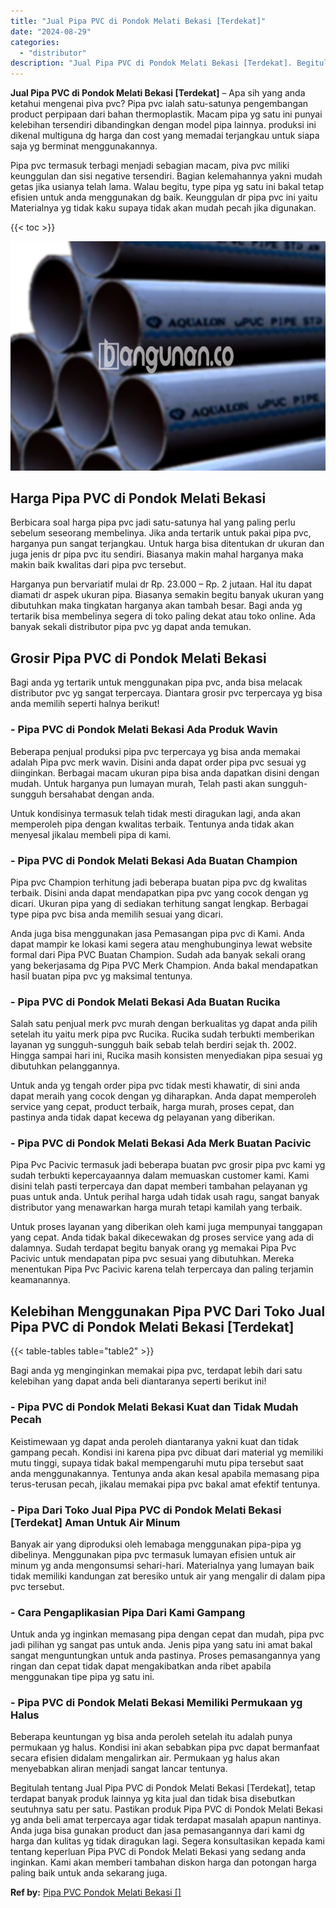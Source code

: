 ```yaml
---
title: "Jual Pipa PVC di Pondok Melati Bekasi [Terdekat]"
date: "2024-08-29"
categories: 
  - "distributor"
description: "Jual Pipa PVC di Pondok Melati Bekasi [Terdekat]. Begitulah tentang Jual Pipa PVC di Pondok Melati Bekasi [Terdekat], tetap terdapat banyak produk lainnya..."
---
```


**Jual Pipa PVC di Pondok Melati Bekasi \[Terdekat\]** – Apa sih yang anda ketahui mengenai piva pvc? Pipa pvc ialah satu-satunya pengembangan product perpipaan dari bahan thermoplastik. Macam pipa yg satu ini punyai kelebihan tersendiri dibandingkan dengan model pipa lainnya. produksi ini dikenal multiguna dg harga dan cost yang memadai terjangkau untuk siapa saja yg berminat menggunakannya.

Pipa pvc termasuk terbagi menjadi sebagian macam, piva pvc miliki keunggulan dan sisi negative tersendiri. Bagian kelemahannya yakni mudah getas jika usianya telah lama. Walau begitu, type pipa yg satu ini bakal tetap efisien untuk anda menggunakan dg baik. Keunggulan dr pipa pvc ini yaitu Materialnya yg tidak kaku supaya tidak akan mudah pecah jika digunakan.

{{< toc >}}

![Jual Pipa PVC di Pondok Melati Bekasi [Terdekat]](/images/jaul-pipa-pvc-57.png)

## Harga Pipa PVC di Pondok Melati Bekasi

Berbicara soal harga pipa pvc jadi satu-satunya hal yang paling perlu sebelum seseorang membelinya. Jika anda tertarik untuk pakai pipa pvc, harganya pun sangat terjangkau. Untuk harga bisa ditentukan dr ukuran dan juga jenis dr pipa pvc itu sendiri. Biasanya makin mahal harganya maka makin baik kwalitas dari pipa pvc tersebut.

Harganya pun bervariatif mulai dr Rp. 23.000 – Rp. 2 jutaan. Hal itu dapat diamati dr aspek ukuran pipa. Biasanya semakin begitu banyak ukuran yang dibutuhkan maka tingkatan harganya akan tambah besar. Bagi anda yg tertarik bisa membelinya segera di toko paling dekat atau toko online. Ada banyak sekali distributor pipa pvc yg dapat anda temukan.

## Grosir Pipa PVC di Pondok Melati Bekasi

Bagi anda yg tertarik untuk menggunakan pipa pvc, anda bisa melacak distributor pvc yg sangat terpercaya. Diantara grosir pvc terpercaya yg bisa anda memilih seperti halnya berikut!

### \- Pipa PVC di Pondok Melati Bekasi Ada Produk Wavin

Beberapa penjual produksi pipa pvc terpercaya yg bisa anda memakai adalah Pipa pvc merk wavin. Disini anda dapat order pipa pvc sesuai yg diinginkan. Berbagai macam ukuran pipa bisa anda dapatkan disini dengan mudah. Untuk harganya pun lumayan murah, Telah pasti akan sungguh-sungguh bersahabat dengan anda.

Untuk kondisinya termasuk telah tidak mesti diragukan lagi, anda akan memperoleh pipa dengan kwalitas terbaik. Tentunya anda tidak akan menyesal jikalau membeli pipa di kami.

### \- Pipa PVC di Pondok Melati Bekasi Ada Buatan Champion

Pipa pvc Champion terhitung jadi beberapa buatan pipa pvc dg kwalitas terbaik. Disini anda dapat mendapatkan pipa pvc yang cocok dengan yg dicari. Ukuran pipa yang di sediakan terhitung sangat lengkap. Berbagai type pipa pvc bisa anda memilih sesuai yang dicari.

Anda juga bisa menggunakan jasa Pemasangan pipa pvc di Kami. Anda dapat mampir ke lokasi kami segera atau menghubunginya lewat website formal dari Pipa PVC Buatan Champion. Sudah ada banyak sekali orang yang bekerjasama dg Pipa PVC Merk Champion. Anda bakal mendapatkan hasil buatan pipa pvc yg maksimal tentunya.

### \- Pipa PVC di Pondok Melati Bekasi Ada Buatan Rucika

Salah satu penjual merk pvc murah dengan berkualitas yg dapat anda pilih setelah itu yaitu merk pipa pvc Rucika. Rucika sudah terbukti memberikan layanan yg sungguh-sungguh baik sebab telah berdiri sejak th. 2002. Hingga sampai hari ini, Rucika masih konsisten menyediakan pipa sesuai yg dibutuhkan pelanggannya.

Untuk anda yg tengah order pipa pvc tidak mesti khawatir, di sini anda dapat meraih yang cocok dengan yg diharapkan. Anda dapat memperoleh service yang cepat, product terbaik, harga murah, proses cepat, dan pastinya anda tidak dapat kecewa dg pelayanan yang diberikan.

### \- Pipa PVC di Pondok Melati Bekasi Ada Merk Buatan Pacivic

Pipa Pvc Pacivic termasuk jadi beberapa buatan pvc grosir pipa pvc kami yg sudah terbukti kepercayaannya dalam memuaskan customer kami. Kami disini telah pasti terpercaya dan dapat memberi tambahan pelayanan yg puas untuk anda. Untuk perihal harga udah tidak usah ragu, sangat banyak distributor yang menawarkan harga murah tetapi kamilah yang terbaik.

Untuk proses layanan yang diberikan oleh kami juga mempunyai tanggapan yang cepat. Anda tidak bakal dikecewakan dg proses service yang ada di dalamnya. Sudah terdapat begitu banyak orang yg memakai Pipa Pvc Pacivic untuk mendapatan pipa pvc sesuai yang dibutuhkan. Mereka menentukan Pipa Pvc Pacivic karena telah terpercaya dan paling terjamin keamanannya.

## Kelebihan Menggunakan Pipa PVC Dari Toko Jual Pipa PVC di Pondok Melati Bekasi \[Terdekat\]

{{< table-tables table="table2" >}}

Bagi anda yg menginginkan memakai pipa pvc, terdapat lebih dari satu kelebihan yang dapat anda beli diantaranya seperti berikut ini!

### \- Pipa PVC di Pondok Melati Bekasi Kuat dan Tidak Mudah Pecah

Keistimewaan yg dapat anda peroleh diantaranya yakni kuat dan tidak gampang pecah. Kondisi ini karena pipa pvc dibuat dari material yg memiliki mutu tinggi, supaya tidak bakal mempengaruhi mutu pipa tersebut saat anda menggunakannya. Tentunya anda akan kesal apabila memasang pipa terus-terusan pecah, jikalau memakai pipa pvc bakal amat efektif tentunya.

### \- Pipa Dari Toko Jual Pipa PVC di Pondok Melati Bekasi \[Terdekat\] Aman Untuk Air Minum

Banyak air yang diproduksi oleh lemabaga menggunakan pipa-pipa yg dibelinya. Menggunakan pipa pvc termasuk lumayan efisien untuk air minum yg anda mengonsumsi sehari-hari. Materialnya yang lumayan baik tidak memiliki kandungan zat beresiko untuk air yang mengalir di dalam pipa pvc tersebut.

### \- Cara Pengaplikasian Pipa Dari Kami Gampang

Untuk anda yg inginkan memasang pipa dengan cepat dan mudah, pipa pvc jadi pilihan yg sangat pas untuk anda. Jenis pipa yang satu ini amat bakal sangat menguntungkan untuk anda pastinya. Proses pemasangannya yang ringan dan cepat tidak dapat mengakibatkan anda ribet apabila menggunakan tipe pipa yg satu ini.

### \- Pipa PVC di Pondok Melati Bekasi Memiliki Permukaan yg Halus

Beberapa keuntungan yg bisa anda peroleh setelah itu adalah punya permukaan yg halus. Kondisi ini akan sebabkan pipa pvc dapat bermanfaat secara efisien didalam mengalirkan air. Permukaan yg halus akan menyebabkan aliran menjadi sangat lancar tentunya.

Begitulah tentang Jual Pipa PVC di Pondok Melati Bekasi \[Terdekat\], tetap terdapat banyak produk lainnya yg kita jual dan tidak bisa disebutkan seutuhnya satu per satu. Pastikan produk Pipa PVC di Pondok Melati Bekasi yg anda beli amat terpercaya agar tidak terdapat masalah apapun nantinya. Anda juga bisa gunakan product dan jasa pemasangannya dari kami dg harga dan kulitas yg tidak diragukan lagi. Segera konsultasikan kepada kami tentang keperluan Pipa PVC di Pondok Melati Bekasi yang sedang anda inginkan. Kami akan memberi tambahan diskon harga dan potongan harga paling baik untuk anda sekarang juga.

**Ref by:** [Pipa PVC Pondok Melati Bekasi []](https://id.wikipedia.org/wiki/Pipa)
